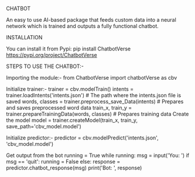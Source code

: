 CHATBOT

An easy to use AI-based package that feeds custom data into a neural network which is trained and outputs a fully functional chatbot.

INSTALLATION

You can install it from Pypi: pip install ChatbotVerse https://pypi.org/project/ChatbotVerse

STEPS TO USE THE CHATBOT:-

Importing the module:-
from ChatbotVerse import chatbotVerse as cbv

Initialize trainer:-
trainer = cbv.modelTrain()
intents = trainer.loadIntents('intents.json')  # The path where the intents.json file is saved
words, classes = trainer.preprocess_save_Data(intents)  # Prepares and saves preprocessed word data
train_x, train_y = trainer.prepareTrainingData(words, classes)  # Prepares training data
Create the model
model = trainer.createModel(train_x, train_y, save_path='cbv_model.model')

Initialize predictor:-
predictor = cbv.modelPredict('intents.json', 'cbv_model.model')

Get output from the bot
running = True
while running:
    msg = input('You: ')
    if msg == 'quit':
        running = False
    else:
        response = predictor.chatbot_response(msg)
        print('Bot: ', response)

